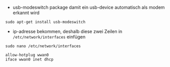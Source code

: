 
* usb-modeswitch package damit ein usb-device automatisch als modem erkannt wird

```
sudo apt-get install usb-modeswitch
```
 
* ip-adresse bekommen, deshalb diese zwei Zeilen in `/etc/network/interfaces` einfügen
	
`sudo nano /etc/network/interfaces`

```
allow-hotplug wwan0
iface wwan0 inet dhcp
```
